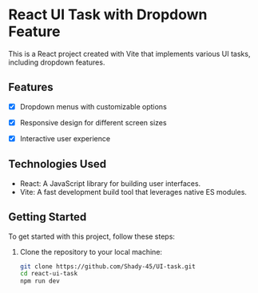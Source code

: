 # React UI Task with Dropdown Feature

This is a React project created with Vite that implements various UI tasks, including dropdown features.

## Features

- [x] Dropdown menus with customizable options
- [x] Responsive design for different screen sizes
- [x] Interactive user experience


## Technologies Used

- React: A JavaScript library for building user interfaces.
- Vite: A fast development build tool that leverages native ES modules.


## Getting Started

To get started with this project, follow these steps:

1. Clone the repository to your local machine:

   ```bash
   git clone https://github.com/Shady-45/UI-task.git
   cd react-ui-task
   npm run dev
